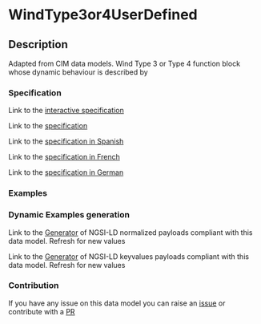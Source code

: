 # WindType3or4UserDefined

## Description 

Adapted from CIM data models. Wind Type 3 or Type 4 function block whose dynamic behaviour is described by
### Specification

Link to the [interactive specification](https://swagger.lab.fiware.org/?url=https://smart-data-models.github.io/dataModel.EnergyCIM/WindType3or4UserDefined/swagger.yaml)

Link to the [specification](https://smart-data-models.github.io/dataModel.EnergyCIM/WindType3or4UserDefined/doc/spec.md)

Link to the [specification in Spanish](https://smart-data-models.github.io/dataModel.EnergyCIM/WindType3or4UserDefined/doc/spec_ES.md)

Link to the [specification in French](https://smart-data-models.github.io/dataModel.EnergyCIM/WindType3or4UserDefined/doc/spec_FR.md)

Link to the [specification in German](https://smart-data-models.github.io/dataModel.EnergyCIM/WindType3or4UserDefined/doc/spec_DE.md)
### Examples
### Dynamic Examples generation

Link to the [Generator](https://smartdatamodels.org/extra/ngsi-ld_generator_v0.92.php?schemaUrl=https://raw.githubusercontent.com/smart-data-models/dataModel.EnergyCIM/master/WindType3or4UserDefined/schema.json&email=info@smartdatamodels.org) of NGSI-LD normalized payloads compliant with this data model. Refresh for new values

Link to the [Generator](https://smartdatamodels.org/extra/ngsi-ld_generator_keyvalues_v0.92.php?schemaUrl=https://raw.githubusercontent.com/smart-data-models/dataModel.EnergyCIM/master/WindType3or4UserDefined/schema.json&email=info@smartdatamodels.org) of NGSI-LD keyvalues payloads compliant with this data model. Refresh for new values
### Contribution

 If you have any issue on this data model you can raise an [issue](https://github.com/smart-data-models/dataModel.EnergyCIM/issues)  or contribute with a [PR](https://github.com/smart-data-models/dataModel.EnergyCIM/pulls)